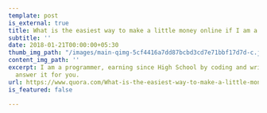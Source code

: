 ```yaml
---
template: post
is_external: true
title: What is the easiest way to make a little money online if I am a programmer?
subtitle: ''
date: 2018-01-21T00:00:00+05:30
thumb_img_path: "/images/main-qimg-5cf4416a7dd87bcbd3cd7e71bbf17d7d-c.jpg"
content_img_path: ''
excerpt: I am a programmer, earning since High School by coding and writing, let me
  answer it for you.
url: https://www.quora.com/What-is-the-easiest-way-to-make-a-little-money-online-if-I-am-a-programmer/answer/Arpit-Goyal-14
is_featured: false

---
```

